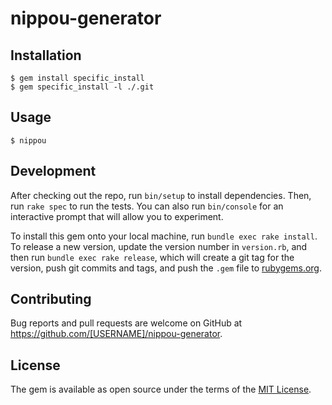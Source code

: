# nippou-generator


## Installation

```
$ gem install specific_install
$ gem specific_install -l ./.git
```

## Usage

```
$ nippou
```

## Development

After checking out the repo, run `bin/setup` to install dependencies. Then, run `rake spec` to run the tests. You can also run `bin/console` for an interactive prompt that will allow you to experiment.

To install this gem onto your local machine, run `bundle exec rake install`. To release a new version, update the version number in `version.rb`, and then run `bundle exec rake release`, which will create a git tag for the version, push git commits and tags, and push the `.gem` file to [rubygems.org](https://rubygems.org).

## Contributing

Bug reports and pull requests are welcome on GitHub at https://github.com/[USERNAME]/nippou-generator.

## License

The gem is available as open source under the terms of the [MIT License](https://opensource.org/licenses/MIT).
